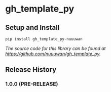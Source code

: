 # gh_template_py

## Setup and Install

```
pip install gh_template_py-nuuuwan
```

*The source code for this library can be found at https://github.com/nuuuwan/gh_template_py.*


## Release History

### 1.0.0 (PRE-RELEASE)
